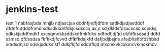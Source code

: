 # jenkins-test
test 1
nabfasjbda
mnjjb
ndjascjsa
dcdnfjndfjdfdm
sadkdjadjasdddf
dfdnfnddddfnmd
sdksdksdnfdsjcsdxccx,ax,c
sd;dkldsfdsxcxcsc,sc\sdsj
sdkskjsddfmdkf
xxcsqmdsksddskdfmkfdks
sdfndfjdjfjd
dkfdfksdsad
ddfd
ssmsd
dfdssdsa
fkfkkdjfcvvd
dflkfkdajkfd
dafjbdjbsjns
afajbhahbfdshbsd
smdsdnjsd
sdskjsddks
sff
ddkjfkjfd
sdddfkjd
mkcmkvkcxkmcvkmckmcv
